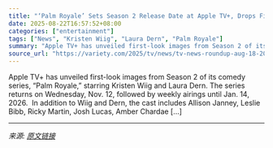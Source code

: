 ```yaml
---
title: "‘Palm Royale’ Sets Season 2 Release Date at Apple TV+, Drops First Look Images (TV News Roundup)"
date: 2025-08-22T16:57:52+08:00
categories: ["entertainment"]
tags: ["News", "Kristen Wiig", "Laura Dern", "Palm Royale"]
summary: "Apple TV+ has unveiled first-look images from Season 2 of its comedy series, “Palm Royale,” starring Kristen Wiig and Laura Dern. The series returns on Wednesday, Nov. 12, followed by weekly airings u"
source_url: "https://variety.com/2025/tv/news/tv-news-roundup-aug-18-2025-1236491979/"
---
```


Apple TV+ has unveiled first-look images from Season 2 of its comedy series, “Palm Royale,” starring Kristen Wiig and Laura Dern. The series returns on Wednesday, Nov. 12, followed by weekly airings until Jan. 14, 2026.&#160; In addition to Wiig and Dern, the cast includes Allison Janney, Leslie Bibb, Ricky Martin, Josh Lucas, Amber Chardae [&#8230;]

---

*来源: [原文链接](https://variety.com/2025/tv/news/tv-news-roundup-aug-18-2025-1236491979/)*
